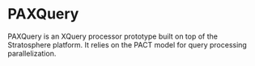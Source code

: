 # PAXQuery

PAXQuery is an XQuery processor prototype built on top of the Stratosphere platform. It relies on the PACT model for query processing parallelization.
